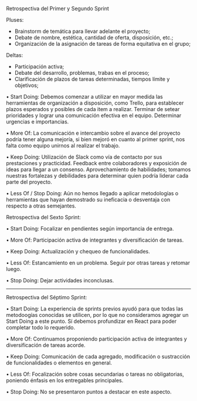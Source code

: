 Retrospectiva del Primer y Segundo Sprint

Pluses:

- Brainstorm de temática para llevar adelante el proyecto;
- Debate de nombre, estética, cantidad de oferta, disposición, etc.;
- Organización de la asignación de tareas de forma equitativa en el grupo;

Deltas:

- Participación activa;
- Debate del desarrollo, problemas, trabas en el proceso;
- Clarificación de plazos de tareas determinadas, tiempos límite y objetivos;


• Start Doing:
 Debemos comenzar a utilizar en mayor medida las herramientas de organización a disposición, como Trello, para establecer plazos esperados y posibles de cada item a realizar.
 Terminar de setear prioridades y lograr una comunicación efectiva en el equipo. Determinar urgencias e importancias.

• More Of: 
 La comunicación e intercambio sobre el avance del proyecto podría tener alguna mejoría, si bien mejoró en cuanto al primer sprint, nos falta como equipo unirnos al realizar el trabajo.

• Keep Doing: 
 Utilización de Slack como vía de contacto por sus prestaciones y practicidad. Feedback entre colaboradores y exposición de ideas para llegar a un consenso. Aprovechamiento de habilidades; tomamos nuestras fortalezas y debilidades para determinar quien podría liderar cada parte del proyecto.

• Less Of / Stop Doing: 
 Aún no hemos llegado a aplicar metodologías o herramientas que hayan demostrado su ineficacia o desventaja con respecto a otras semejantes. 


 Retrospectiva del Sexto Sprint:

 • Start Doing:
  Focalizar en pendientes según importancia de entrega.

• More Of: 
 Participación activa de integrantes y diversificación de tareas. 

• Keep Doing: 
 Actualización y chequeo de funcionalidades.

• Less Of: 
 Estancamiento en un problema. Seguir por otras tareas y retomar luego. 
 
• Stop Doing: 
 Dejar actividades inconclusas.

********************************************************************************
  Retrospectiva del Séptimo Sprint:

 • Start Doing:
  La experiencia de sprints previos ayudó para que todas las metodoogías conocidas se utilicen, por lo que no consideramos agregar un Start Doing a este punto. Sí debemos profundizar en React para poder completar todo lo requerido. 

• More Of: 
 Continuamos proponiendo participación activa de integrantes y diversificación de tareas acorde. 

• Keep Doing: 
 Comunicación de cada agregado, modificación o sustracción de funcionalidades o elementos en general.

• Less Of: 
 Focalización sobre cosas secundarias o tareas no obligatorias, poniendo énfasis en los entregables principales. 
 
• Stop Doing: 
 No se presentaron puntos a destacar en este aspecto.



